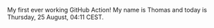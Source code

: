 My first ever working GitHub Action!
My name is Thomas and today is Thursday, 25 August, 04:11 CEST. 
